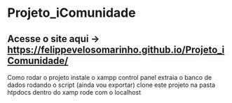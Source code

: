 # Projeto_iComunidade

## Acesse o site aqui -> https://felippevelosomarinho.github.io/Projeto_iComunidade/

Como rodar o projeto 
instale o xampp control panel
extraia o banco de dados rodando o script (ainda vou exportar)
clone este projeto na pasta htpdocs dentro do xamp
rode com o localhost
